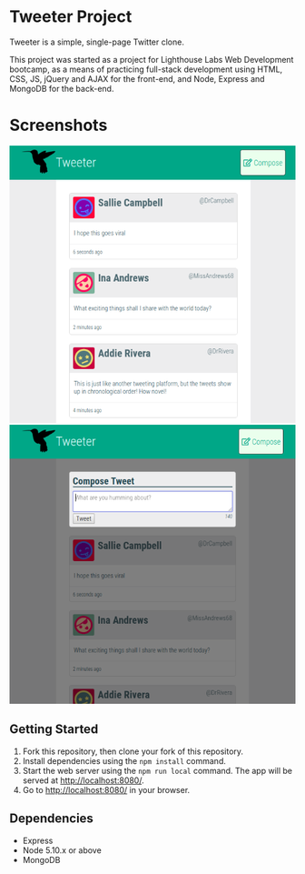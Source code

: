 # Tweeter Project

Tweeter is a simple, single-page Twitter clone.

This project was started as a project for Lighthouse Labs Web Development bootcamp, as a means of practicing full-stack development using HTML, CSS, JS, jQuery and AJAX for the front-end, and Node, Express and MongoDB for the back-end.

# Screenshots

!["Main tweets page"](./docs/tweets.png)
!["Composing a new tweet"](./docs/compose.png)

## Getting Started

1. Fork this repository, then clone your fork of this repository.
2. Install dependencies using the `npm install` command.
3. Start the web server using the `npm run local` command. The app will be served at <http://localhost:8080/>.
4. Go to <http://localhost:8080/> in your browser.

## Dependencies

- Express
- Node 5.10.x or above
- MongoDB
